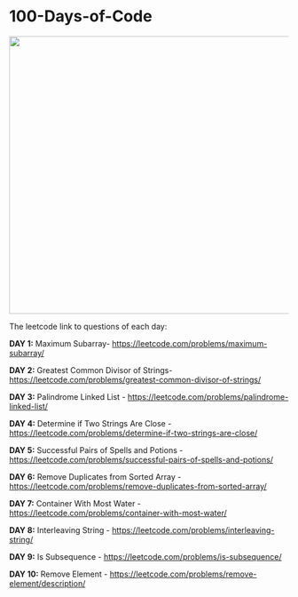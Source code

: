 # 100-Days-of-Code

<img src ="https://github.com/AswinPKumar01/100-Days-of-Code/assets/118362715/05779e33-d524-41ee-8f3b-31e4595f5f01" width ="600" height = "500">

The leetcode link to questions of each day:

**DAY 1:** Maximum Subarray- https://leetcode.com/problems/maximum-subarray/

**DAY 2:** Greatest Common Divisor of Strings- https://leetcode.com/problems/greatest-common-divisor-of-strings/

**DAY 3:** Palindrome Linked List - https://leetcode.com/problems/palindrome-linked-list/

**DAY 4:** Determine if Two Strings Are Close - https://leetcode.com/problems/determine-if-two-strings-are-close/

**DAY 5:** Successful Pairs of Spells and Potions - https://leetcode.com/problems/successful-pairs-of-spells-and-potions/

**DAY 6:** Remove Duplicates from Sorted Array - https://leetcode.com/problems/remove-duplicates-from-sorted-array/

**DAY 7:** Container With Most Water - https://leetcode.com/problems/container-with-most-water/

**DAY 8:** Interleaving String - https://leetcode.com/problems/interleaving-string/

**DAY 9:** Is Subsequence - https://leetcode.com/problems/is-subsequence/

**DAY 10:** Remove Element - https://leetcode.com/problems/remove-element/description/
